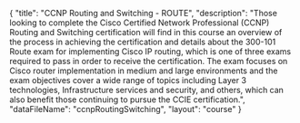 {
	"title": "CCNP Routing and Switching - ROUTE",
	"description": "Those looking to complete the Cisco Certified Network Professional (CCNP) Routing and Switching certification will find in this course an overview of the process in achieving the certification and details about the 300-101 Route exam for implementing Cisco IP routing, which is one of three exams required to pass in order to receive the certification. The exam focuses on Cisco router implementation in medium and large environments and the exam objectives cover a wide range of topics including Layer 3 technologies, Infrastructure services and security, and others, which can also benefit those continuing to pursue the CCIE certification.",
	"dataFileName": "ccnpRoutingSwitching",
	"layout": "course"
}